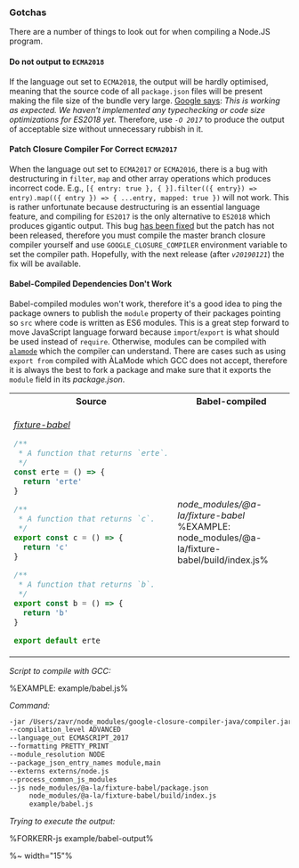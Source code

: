 ### Gotchas

There are a number of things to look out for when compiling a Node.JS program.

#### Do not output to `ECMA2018`

If the language out set to `ECMA2018`, the output will be hardly optimised, meaning that the source code of all `package.json` files will be present making the file size of the bundle very large. [Google says](https://groups.google.com/forum/#!topic/closure-compiler-discuss/Ogysep0oJN4): _This is working as expected. We haven't implemented any typechecking or code size optimizations for ES2018 yet._ Therefore, use *`-O 2017`* to produce the output of acceptable size without unnecessary rubbish in it.

#### Patch Closure Compiler For Correct `ECMA2017`

When the language out set to `ECMA2017` or `ECMA2016`, there is a bug with destructuring in `filter`, `map` and other array operations which produces incorrect code. E.g., `[{ entry: true }, { }].filter(({ entry}) => entry).map(({ entry }) => { ...entry, mapped: true })` will not work. This is rather unfortunate because destructuring is an essential language feature, and compiling for `ES2017` is the only alternative to `ES2018` which produces gigantic output. This bug [has been fixed](https://github.com/google/closure-compiler/commit/877e304fe69498189300238fedc6531b7d9bd126) but the patch has not been released, therefore you must compile the master branch closure compiler yourself and use `GOOGLE_CLOSURE_COMPILER` environment variable to set the compiler path. Hopefully, with the next release (after *`v20190121`*) the fix will be available.

#### Babel-Compiled Dependencies Don't Work

Babel-compiled modules won't work, therefore it's a good idea to ping the package owners to publish the `module` property of their packages pointing so `src` where code is written as ES6 modules. This is a great step forward to move JavaScript language forward because `import`/`export` is what should be used instead of `require`. Otherwise, modules can be compiled with [`alamode`](https://github.com/a-la/alamode) which the compiler can understand. There are cases such as using `export from` compiled with ÀLaMode which GCC does not accept, therefore it is always the best to fork a package and make sure that it exports the `module` field in its _package.json_.

<table>
<tr>
<th>Source</th><th>Babel-compiled</th>
</tr>
<tr>
<td>

_[fixture-babel](https://github.com/a-la/fixture-babel/blob/master/src/index.js)_
```js
/**
 * A function that returns `erte`.
 */
const erte = () => {
  return 'erte'
}

/**
 * A function that returns `c`.
 */
export const c = () => {
  return 'c'
}

/**
 * A function that returns `b`.
 */
export const b = () => {
  return 'b'
}

export default erte
```
</td>
<td>

_node_modules/@a-la/fixture-babel_
%EXAMPLE: node_modules/@a-la/fixture-babel/build/index.js%
</td>
</tr>
</table>

_Script to compile with GCC:_

%EXAMPLE: example/babel.js%

_Command:_

```sh
-jar /Users/zavr/node_modules/google-closure-compiler-java/compiler.jar
--compilation_level ADVANCED
--language_out ECMASCRIPT_2017
--formatting PRETTY_PRINT
--module_resolution NODE
--package_json_entry_names module,main
--externs externs/node.js
--process_common_js_modules
--js node_modules/@a-la/fixture-babel/package.json
     node_modules/@a-la/fixture-babel/build/index.js
     example/babel.js
```

_Trying to execute the output:_

%FORKERR-js example/babel-output%

%~ width="15"%